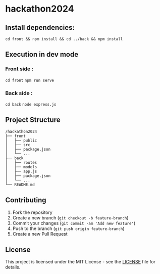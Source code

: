 # hackathon2024

## Install dependencies:
`cd front && npm install && cd ../back && npm install`

## Execution in dev mode
### Front side :
`cd front`
`npm run serve`

### Back side :
`cd back`
`node express.js`

## Project Structure

```
/hackathon2024
├── front
│   ├── public
│   ├── src
│   ├── package.json
│   └── ...
├── back
│   ├── routes
│   ├── models
│   ├── app.js
│   ├── package.json
│   └── ...
└── README.md
```

## Contributing

1. Fork the repository
2. Create a new branch (`git checkout -b feature-branch`)
3. Commit your changes (`git commit -am 'Add new feature'`)
4. Push to the branch (`git push origin feature-branch`)
5. Create a new Pull Request

## License

This project is licensed under the MIT License - see the [LICENSE](LICENSE) file for details.